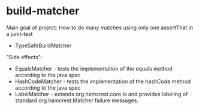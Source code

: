# build-matcher

Main goal of project:
How to do many matches using only one assertThat in a junit-test
* TypeSafeBuildMatcher

"Side effects":
* EqualsMatcher - tests the implementation of the equals method according to the java spec
* HashCodeMatcher - tests the implementation of the hashCode method according to the java spec
* LabelMatcher - extends org.hamcrest.core.Is and provides labeling of standard org.hamcrest.Matcher failure messages.
